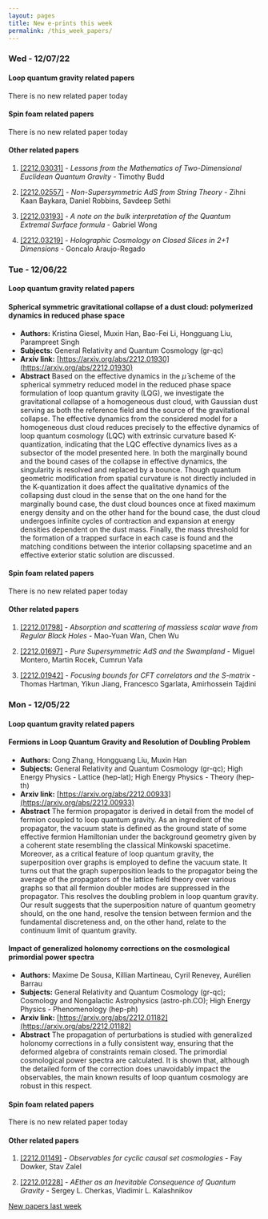 ```yaml
---
layout: pages
title: New e-prints this week
permalink: /this_week_papers/
---
```




### Wed - 12/07/22

#### Loop quantum gravity related papers

There is no new related paper today 

#### Spin foam related papers

There is no new related paper today 



#### Other related papers

1. [[2212.03031]](https://arxiv.org/abs/2212.03031) - *Lessons from the Mathematics of Two-Dimensional Euclidean Quantum  Gravity* - Timothy Budd

1. [[2212.02557]](https://arxiv.org/abs/2212.02557) - *Non-Supersymmetric AdS from String Theory* - Zihni Kaan Baykara, Daniel Robbins, Savdeep Sethi

1. [[2212.03193]](https://arxiv.org/abs/2212.03193) - *A note on the bulk interpretation of the Quantum Extremal Surface  formula* - Gabriel Wong

1. [[2212.03219]](https://arxiv.org/abs/2212.03219) - *Holographic Cosmology on Closed Slices in 2+1 Dimensions* - Goncalo Araujo-Regado



### Tue - 12/06/22

#### Loop quantum gravity related papers

#### **Spherical symmetric gravitational collapse of a dust cloud: polymerized  dynamics in reduced phase space**
 - **Authors:** Kristina Giesel, Muxin Han, Bao-Fei Li, Hongguang Liu, Parampreet Singh
 - **Subjects:** General Relativity and Quantum Cosmology (gr-qc)
 - **Arxiv link:** [https://arxiv.org/abs/2212.01930](https://arxiv.org/abs/2212.01930)
 - **Abstract**
 Based on the effective dynamics in the $\bar \mu$ scheme of the spherical symmetry reduced model in the reduced phase space formulation of loop quantum gravity (LQG), we investigate the gravitational collapse of a homogeneous dust cloud, with Gaussian dust serving as both the reference field and the source of the gravitational collapse. The effective dynamics from the considered model for a homogeneous dust cloud reduces precisely to the effective dynamics of loop quantum cosmology (LQC) with extrinsic curvature based K-quantization, indicating that the LQC effective dynamics lives as a subsector of the model presented here. In both the marginally bound and the bound cases of the collapse in effective dynamics, the singularity is resolved and replaced by a bounce. Though quantum geometric modification from spatial curvature is not directly included in the K-quantization it does affect the qualitative dynamics of the collapsing dust cloud in the sense that on the one hand for the marginally bound case, the dust cloud bounces once at fixed maximum energy density and on the other hand for the bound case, the dust cloud undergoes infinite cycles of contraction and expansion at energy densities dependent on the dust mass. Finally, the mass threshold for the formation of a trapped surface in each case is found and the matching conditions between the interior collapsing spacetime and an effective exterior static solution are discussed. 

#### Spin foam related papers

There is no new related paper today 



#### Other related papers

1. [[2212.01798]](https://arxiv.org/abs/2212.01798) - *Absorption and scattering of massless scalar wave from Regular Black  Holes* - Mao-Yuan Wan, Chen Wu

1. [[2212.01697]](https://arxiv.org/abs/2212.01697) - *Pure Supersymmetric AdS and the Swampland* - Miguel Montero, Martin Rocek, Cumrun Vafa

1. [[2212.01942]](https://arxiv.org/abs/2212.01942) - *Focusing bounds for CFT correlators and the S-matrix* - Thomas Hartman, Yikun Jiang, Francesco Sgarlata, Amirhossein Tajdini



### Mon - 12/05/22

#### Loop quantum gravity related papers

#### **Fermions in Loop Quantum Gravity and Resolution of Doubling Problem**
 - **Authors:** Cong Zhang, Hongguang Liu, Muxin Han
 - **Subjects:** General Relativity and Quantum Cosmology (gr-qc); High Energy Physics - Lattice (hep-lat); High Energy Physics - Theory (hep-th)
 - **Arxiv link:** [https://arxiv.org/abs/2212.00933](https://arxiv.org/abs/2212.00933)
 - **Abstract**
 The fermion propagator is derived in detail from the model of fermion coupled to loop quantum gravity. As an ingredient of the propagator, the vacuum state is defined as the ground state of some effective fermion Hamiltonian under the background geometry given by a coherent state resembling the classical Minkowski spacetime. Moreover, as a critical feature of loop quantum gravity, the superposition over graphs is employed to define the vacuum state. It turns out that the graph superposition leads to the propagator being the average of the propagators of the lattice field theory over various graphs so that all fermion doubler modes are suppressed in the propagator. This resolves the doubling problem in loop quantum gravity. Our result suggests that the superposition nature of quantum geometry should, on the one hand, resolve the tension between fermion and the fundamental discreteness and, on the other hand, relate to the continuum limit of quantum gravity. 

#### **Impact of generalized holonomy corrections on the cosmological  primordial power spectra**
 - **Authors:** Maxime De Sousa, Killian Martineau, Cyril Renevey, Aurélien Barrau
 - **Subjects:** General Relativity and Quantum Cosmology (gr-qc); Cosmology and Nongalactic Astrophysics (astro-ph.CO); High Energy Physics - Phenomenology (hep-ph)
 - **Arxiv link:** [https://arxiv.org/abs/2212.01182](https://arxiv.org/abs/2212.01182)
 - **Abstract**
 The propagation of perturbations is studied with generalized holonomy corrections in a fully consistent way, ensuring that the deformed algebra of constraints remain closed. The primordial cosmological power spectra are calculated. It is shown that, although the detailed form of the correction does unavoidably impact the observables, the main known results of loop quantum cosmology are robust in this respect. 

#### Spin foam related papers

There is no new related paper today 



#### Other related papers

1. [[2212.01149]](https://arxiv.org/abs/2212.01149) - *Observables for cyclic causal set cosmologies* - Fay Dowker, Stav Zalel

1. [[2212.01228]](https://arxiv.org/abs/2212.01228) - *AEther as an Inevitable Consequence of Quantum Gravity* - Sergey L. Cherkas, Vladimir L. Kalashnikov






[New papers last week]({{site.url}}/archived/weekly/pre-prints/2022/12/05/archived_weekly_papers.html)